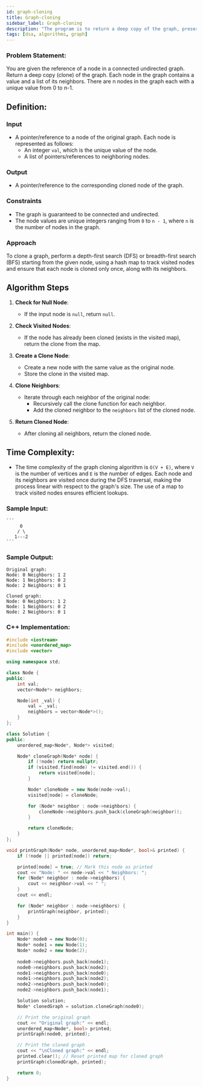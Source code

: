 ```yaml
---
id: graph-cloning 
title: Graph-cloning 
sidebar_label: Graph-cloning  
description: "The program is to return a deep copy of the graph, preserving the structure and values of its nodes."  
tags: [dsa, algorithms, graph]
---
```


### Problem Statement:
You are given the reference of a node in a connected undirected graph. Return a deep copy (clone) of the graph. Each node in the graph contains a value and a list of its neighbors. There are n nodes in the graph each with a unique value from 0 to n-1.

## Definition:
### Input
- A pointer/reference to a node of the original graph. Each node is represented as follows:
  - An integer `val`, which is the unique value of the node.
  - A list of pointers/references to neighboring nodes.

### Output
- A pointer/reference to the corresponding cloned node of the graph.

### Constraints
- The graph is guaranteed to be connected and undirected.
- The node values are unique integers ranging from `0` to `n - 1`, where `n` is the number of nodes in the graph.

### Approach
To clone a graph, perform a depth-first search (DFS) or breadth-first search (BFS) starting from the given node, using a hash map to track visited nodes and ensure that each node is cloned only once, along with its neighbors.

## Algorithm Steps

1. **Check for Null Node**:
   - If the input node is `null`, return `null`.

2. **Check Visited Nodes**:
   - If the node has already been cloned (exists in the visited map), return the clone from the map.

3. **Create a Clone Node**:
   - Create a new node with the same value as the original node.
   - Store the clone in the visited map.

4. **Clone Neighbors**:
   - Iterate through each neighbor of the original node:
     - Recursively call the clone function for each neighbor.
     - Add the cloned neighbor to the `neighbors` list of the cloned node.

5. **Return Cloned Node**:
   - After cloning all neighbors, return the cloned node.

## Time Complexity:
- The time complexity of the graph cloning algorithm is `O(V + E)`, where `V` is the number of vertices and `E` is the number of edges. Each node and its neighbors are visited once during the DFS traversal, making the process linear with respect to the graph's size. The use of a map to track visited nodes ensures efficient lookups.

### Sample Input:
    ``` 
         0
        / \
       1---2
    ```
### Sample Output:
    Original graph:
    Node: 0 Neighbors: 1 2
    Node: 1 Neighbors: 0 2
    Node: 2 Neighbors: 0 1
    
    Cloned graph:
    Node: 0 Neighbors: 1 2
    Node: 1 Neighbors: 0 2
    Node: 2 Neighbors: 0 1

### C++ Implementation:

```cpp
#include <iostream>
#include <unordered_map>
#include <vector>

using namespace std;

class Node {
public:
    int val;
    vector<Node*> neighbors;

    Node(int _val) {
        val = _val;
        neighbors = vector<Node*>();
    }
};

class Solution {
public:
    unordered_map<Node*, Node*> visited;

    Node* cloneGraph(Node* node) {
        if (!node) return nullptr;
        if (visited.find(node) != visited.end()) {
            return visited[node];
        }

        Node* cloneNode = new Node(node->val);
        visited[node] = cloneNode;

        for (Node* neighbor : node->neighbors) {
            cloneNode->neighbors.push_back(cloneGraph(neighbor));
        }

        return cloneNode;
    }
};

void printGraph(Node* node, unordered_map<Node*, bool>& printed) {
    if (!node || printed[node]) return;

    printed[node] = true; // Mark this node as printed
    cout << "Node: " << node->val << " Neighbors: ";
    for (Node* neighbor : node->neighbors) {
        cout << neighbor->val << " ";
    }
    cout << endl;

    for (Node* neighbor : node->neighbors) {
        printGraph(neighbor, printed);
    }
}

int main() {
    Node* node0 = new Node(0);
    Node* node1 = new Node(1);
    Node* node2 = new Node(2);
    
    node0->neighbors.push_back(node1);
    node0->neighbors.push_back(node2);
    node1->neighbors.push_back(node0);
    node1->neighbors.push_back(node2);
    node2->neighbors.push_back(node0);
    node2->neighbors.push_back(node1);

    Solution solution;
    Node* clonedGraph = solution.cloneGraph(node0);

    // Print the original graph
    cout << "Original graph:" << endl;
    unordered_map<Node*, bool> printed;
    printGraph(node0, printed);

    // Print the cloned graph
    cout << "\nCloned graph:" << endl;
    printed.clear(); // Reset printed map for cloned graph
    printGraph(clonedGraph, printed);

    return 0;
}
```

